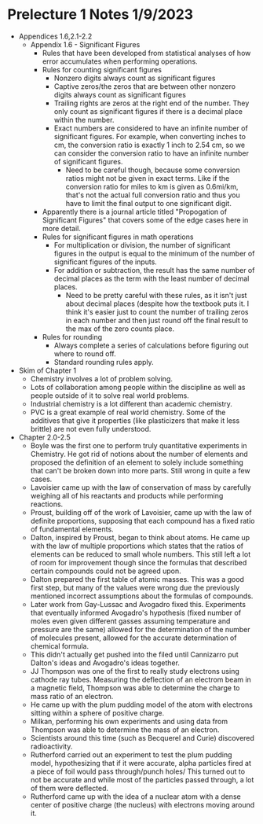 # Prelecture 1 Notes 1/9/2023

* Appendices 1.6,2.1-2.2
  * Appendix 1.6 - Significant Figures
    * Rules that have been developed from statistical analyses of how error
    accumulates when performing operations.
    * Rules for counting significant figures
      * Nonzero digits always count as significant figures
      * Captive zeros/the zeros that are between other nonzero digits always
      count as significant figures
      * Trailing rights are zeros at the right end of the number. They only
      count as significant figures if there is a decimal place within the
      number.
      * Exact numbers are considered to have an infinite number of
      significant figures. For example, when converting inches to cm,
      the conversion ratio is exactly 1 inch to 2.54 cm, so we can
      consider the conversion ratio to have an infinite number of
      significant figures.
        * Need to be careful though, because some conversion ratios might not
        be given in exact terms. Like if the conversion ratio for miles to km
        is given as 0.6mi/km, that's not the actual full conversion ratio and
        thus you have to limit the final output to one significant digit.
    * Apparently there is a journal article titled "Propogation of Significant
    Figures" that covers some of the edge cases here in more detail.
    * Rules for significant figures in math operations
      * For multiplication or division, the number of significant figures in
      the output is equal to the minimum of the number of significant figures
      of the inputs.
      * For addition or subtraction, the result has the same number of decimal
      places as the term with the least number of decimal places.
        * Need to be pretty careful with these rules, as it isn't just about
        decimal places (despite how the textbook puts it. I think it's easier
        just to count the number of trailing zeros in each number and then just
        round off the final result to the max of the zero counts place.
    * Rules for rounding
      * Always complete a series of calculations before figuring out where to
      round off.
      * Standard rounding rules apply.
* Skim of Chapter 1
  * Chemistry involves a lot of problem solving.
  * Lots of collaboration among people within the discipline as well as people
  outside of it to solve real world problems.
  * Industrial chemistry is a lot different than academic chemistry.
  * PVC is a great example of real world chemistry. Some of the additives that
  give it properties (like plasticizers that make it less brittle) are not
  even fully understood.
* Chapter 2.0-2.5
  * Boyle was the first one to perform truly quantitative experiments in
  Chemistry. He got rid of notions about the number of elements and proposed
  the definition of an element to solely include something that can't be broken
  down into more parts. Still wrong in quite a few cases.
  * Lavoisier came up with the law of conservation of mass by carefully weighing
  all of his reactants and products while performing reactions.
  * Proust, building off of the work of Lavoisier, came up with the law of
  definite proportions, supposing that each compound has a fixed ratio of
  fundamental elements.
  * Dalton, inspired by Proust, began to think about atoms. He came up
  with the law of multiple proportions which states that the ratios of
  elements can be reduced to small whole numbers. This still left a lot
  of room for improvement though since the formulas that described
  certain compounds could not be agreed upon.
  * Dalton prepared the first table of atomic masses. This was a good first
  step, but many of the values were wrong due the previously mentioned
  incorrect assumptions about the formulas of compounds.
  * Later work from Gay-Lussac and Avogadro fixed this. Experiments that
  eventually informed Avogadro's hypothesis (fixed number of moles even
  given different gasses assuming temperature and pressure are the same)
  allowed for the determination of the number of molecules present,
  allowed for the accurate determination of chemical formula.
  * This didn't actually get pushed into the filed until Cannizarro
  put Dalton's ideas and Avogadro's ideas together.
  * JJ Thompson was one of the first to really study electrons using
  cathode ray tubes. Measuring the deflection of an electrom beam in
  a magnetic field, Thompson was able to determine the charge to mass
  ratio of an electron.
  * He came up with the plum pudding model of the atom with electrons
  sitting within a sphere of positive charge.
  * Milkan, performing his own experiments and using data from Thompson
  was able to determine the mass of an electron.
  * Scientists around this time (such as Becquerel and Curie) discovered
  radioactivity.
  * Rutherford carried out an experiment to test the plum pudding model,
  hypothesizing that if it were accurate, alpha particles fired at a piece
  of foil would pass through/punch holes/ This turned out to not be accurate
  and while most of the particles passed through, a lot of them were
  deflected.
  * Rutherford came up with the idea of a nuclear atom with a dense
  center of positive charge (the nucleus) with electrons moving around it.